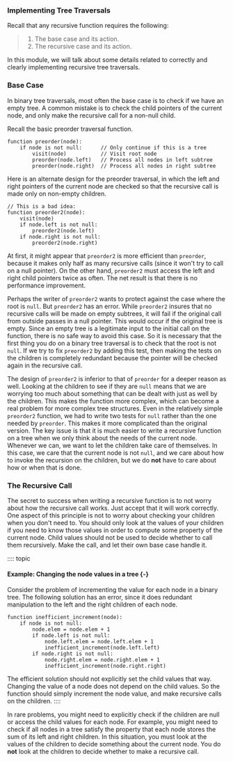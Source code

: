 
### Implementing Tree Traversals

Recall that any recursive function requires the following:

> 1.  The base case and its action.
> 2.  The recursive case and its action.

In this module, we will talk about some details related to correctly and
clearly implementing recursive tree traversals.

### Base Case

In binary tree traversals, most often the base case is to check if we
have an empty tree. A common mistake is to check the child pointers of
the current node, and only make the recursive call for a non-null child.

Recall the basic preorder traversal function.

    function preorder(node):
        if node is not null:      // Only continue if this is a tree
            visit(node)           // Visit root node
            preorder(node.left)   // Process all nodes in left subtree
            preorder(node.right)  // Process all nodes in right subtree

Here is an alternate design for the preorder traversal, in which the
left and right pointers of the current node are checked so that the
recursive call is made only on non-empty children.

    // This is a bad idea:
    function preorder2(node):
        visit(node)
        if node.left is not null:
            preorder2(node.left)
        if node.right is not null:
            preorder2(node.right)

At first, it might appear that `preorder2` is more efficient than
`preorder`, because it makes only half as many recursive calls (since it
won't try to call on a null pointer). On the other hand, `preorder2`
must access the left and right child pointers twice as often. The net
result is that there is no performance improvement.

Perhaps the writer of `preorder2` wants to protect against the case
where the root is `null`. But `preorder2` has an error. While
`preorder2` insures that no recursive calls will be made on empty
subtrees, it will fail if the original call from outside passes in a
null pointer. This would occur if the original tree is empty. Since an
empty tree is a legitimate input to the initial call on the function,
there is no safe way to avoid this case. So it is necessary that the
first thing you do on a binary tree traversal is to check that the root
is not `null`. If we try to fix `preorder2` by adding this test, then
making the tests on the children is completely redundant because the
pointer will be checked again in the recursive call.

The design of `preorder2` is inferior to that of `preorder` for a deeper
reason as well. Looking at the children to see if they are `null` means
that we are worrying too much about something that can be dealt with
just as well by the children. This makes the function more complex,
which can become a real problem for more complex tree structures. Even
in the relatively simple `preorder2` function, we had to write two tests
for `null` rather than the one needed by `preorder`. This makes it more
complicated than the original version. The key issue is that it is much
easier to write a recursive function on a tree when we only think about
the needs of the current node. Whenever we can, we want to let the
children take care of themselves. In this case, we care that the current
node is not `null`, and we care about how to invoke the recursion on the
children, but we do **not** have to care about how or when that is done.

### The Recursive Call

The secret to success when writing a recursive function is to not worry
about how the recursive call works. Just accept that it will work
correctly. One aspect of this principle is not to worry about checking
your children when you don't need to. You should only look at the
values of your children if you need to know those values in order to
compute some property of the current node. Child values should not be
used to decide whether to call them recursively. Make the call, and let
their own base case handle it.

:::: topic
#### Example: Changing the node values in a tree {-}

Consider the problem of incrementing the value for each node in a binary
tree. The following solution has an error, since it does redundant
manipulation to the left and the right children of each node.

    function inefficient_increment(node):
        if node is not null:
            node.elem = node.elem + 1
            if node.left is not null:
                node.left.elem = node.left.elem + 1
                inefficient_increment(node.left.left)
            if node.right is not null:
                node.right.elem = node.right.elem + 1
                inefficient_increment(node.right.right)

The efficient solution should not explicitly set the child values that
way. Changing the value of a node does not depend on the child values.
So the function should simply increment the node value, and make
recursive calls on the children.
::::

In rare problems, you might need to explicitly check if the children are
null or access the child values for each node. For example, you might
need to check if all nodes in a tree satisfy the property that each node
stores the sum of its left and right children. In this situation, you
must look at the values of the children to decide something about the
current node. You do **not** look at the children to decide whether to
make a recursive call.

<!-- ### Binary Tree Increment By One Exercise -->
